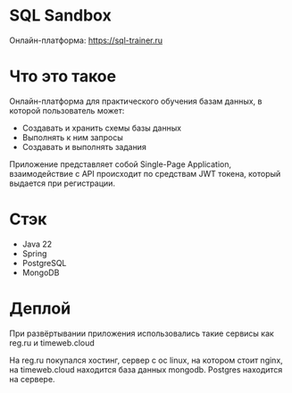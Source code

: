 # SQL Sandbox
Онлайн-платформа: https://sql-trainer.ru

# Что это такое
Онлайн-платформа для практического обучения базам данных, в которой пользователь может:
<ul>
  <li>Создавать и хранить схемы базы данных</li>
  <li>Выполнять к ним запросы</li>
  <li>Создавать и выполнять задания</li>
</ul>

<p>Приложение представляет собой Single-Page Application, взаимодействие с API происходит по средствам JWT токена, который выдается при регистрации.</p>

# Стэк
<ul>
  <li>Java 22</li>
  <li>Spring</li>
  <li>PostgreSQL</li>
  <li>MongoDB</li>
</ul>

# Деплой
<p>При развёртывании приложения использовались такие сервисы как reg.ru и timeweb.cloud</p>
<p>На reg.ru покупался хостинг, сервер с ос linux, на котором стоит nginx, на timeweb.cloud находится база данных mongodb. Postgres находится на сервере.</p>
